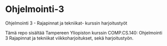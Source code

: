 # Ohjelmointi-3
Ohjelmointi 3 - Rajapinnat ja tekniikat- kurssin harjoitustyöt

Tämä repo sisältää Tampereen Yliopiston kurssin COMP.CS.140: Ohjelmointi 3 Rajapinnat ja tekniikat viikkoharjoitukset, sekä harjoitustyön.
